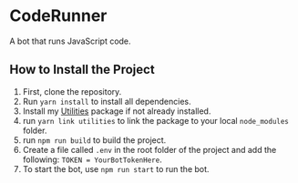 # CodeRunner

A bot that runs JavaScript code.

## How to Install the Project

1. First, clone the repository.
2. Run `yarn install` to install all dependencies.
3. Install my [Utilities](https://github.com/AALUND13/Utilities) package if not already installed.
4. run `yarn link utilities` to link the package to your local `node_modules` folder.
5. run `npm run build` to build the project.
6. Create a file called `.env` in the root folder of the project and add the following: `TOKEN = YourBotTokenHere`.
7. To start the bot, use `npm run start` to run the bot.
